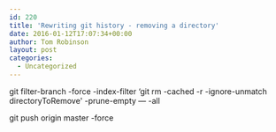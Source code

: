 ```yaml
---
id: 220
title: 'Rewriting git history - removing a directory'
date: 2016-01-12T17:07:34+00:00
author: Tom Robinson
layout: post
categories:
  - Uncategorized
---
```

git filter-branch -force -index-filter &#8216;git rm -cached -r -ignore-unmatch directoryToRemove' -prune-empty &#8212; -all

git push origin master -force